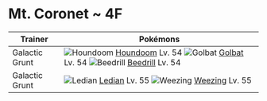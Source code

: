 # Mt. Coronet ~ 4F

Trainer                    | Pokémons
---                        | ---
Galactic Grunt             | ![][229]  [Houndoom] Lv. 54  ![][042]  [Golbat] Lv. 54  ![][015]  [Beedrill] Lv. 54
Galactic Grunt             | ![][166]  [Ledian] Lv. 55  ![][110]  [Weezing] Lv. 55
[015]: https://raw.githubusercontent.com/PokeAPI/sprites/master/sprites/pokemon/15.png "Beedrill"
[042]: https://raw.githubusercontent.com/PokeAPI/sprites/master/sprites/pokemon/42.png "Golbat"
[110]: https://raw.githubusercontent.com/PokeAPI/sprites/master/sprites/pokemon/110.png "Weezing"
[166]: https://raw.githubusercontent.com/PokeAPI/sprites/master/sprites/pokemon/166.png "Ledian"
[229]: https://raw.githubusercontent.com/PokeAPI/sprites/master/sprites/pokemon/229.png "Houndoom"
[Beedrill]: /pokemon_changes/015.md
[Golbat]: /pokemon_changes/042.md
[Weezing]: /pokemon_changes/110.md
[Ledian]: /pokemon_changes/166.md
[Houndoom]: /pokemon_changes/229.md
